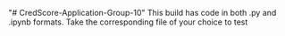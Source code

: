 "# CredScore-Application-Group-10" 
This build has code in both .py and .ipynb formats.
Take the corresponding file of your choice to test 